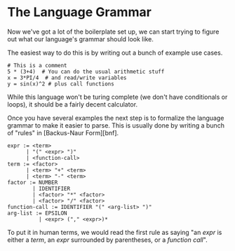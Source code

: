 # The Language Grammar

Now we've got a lot of the boilerplate set up, we can start trying to figure out
what our language's grammar should look like. 

The easiest way to do this is by writing out a bunch of example use cases.

```text
# This is a comment
5 * (3+4)  # You can do the usual arithmetic stuff
x = 3*PI/4  # and read/write variables
y = sin(x)^2 # plus call functions
```

While this language won't be turing complete (we don't have conditionals or 
loops), it should be a fairly decent calculator.

Once you have several examples the next step is to formalize the language 
grammar to make it easier to parse. This is usually done by writing a bunch of
"rules" in [Backus-Naur Form][bnf].

```ebnf
expr := <term>
      | "(" <expr> ")"
      | <function-call>
term := <factor>
      | <term> "+" <term>
      | <term> "-" <term>
factor := NUMBER
        | IDENTIFIER
        | <factor> "*" <factor>
        | <factor> "/" <factor>
function-call := IDENTIFIER "(" <arg-list> ")"
arg-list := EPSILON
          | <expr> ("," <expr>)*
```

To put it in human terms, we would read the first rule as saying "an *expr*
is either a *term*, an *expr* surrounded by parentheses, or a *function
call*".

